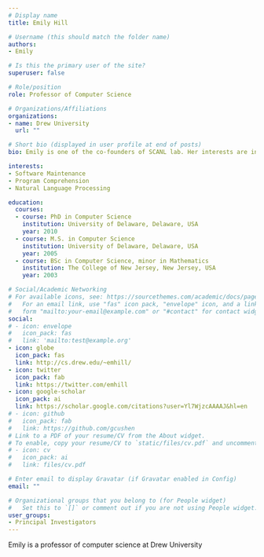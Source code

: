 ```yaml
---
# Display name
title: Emily Hill

# Username (this should match the folder name)
authors:
- Emily

# Is this the primary user of the site?
superuser: false

# Role/position
role: Professor of Computer Science

# Organizations/Affiliations
organizations:
- name: Drew University
  url: ""

# Short bio (displayed in user profile at end of posts)
bio: Emily is one of the co-founders of SCANL lab. Her interests are in program comprehension, natural language processing, and software maintenance.

interests:
- Software Maintenance
- Program Comprehension
- Natural Language Processing

education:
  courses:
  - course: PhD in Computer Science
    institution: University of Delaware, Delaware, USA
    year: 2010
  - course: M.S. in Computer Science
    institution: University of Delaware, Delaware, USA
    year: 2005
  - course: BSc in Computer Science, minor in Mathematics
    institution: The College of New Jersey, New Jersey, USA
    year: 2003

# Social/Academic Networking
# For available icons, see: https://sourcethemes.com/academic/docs/page-builder/#icons
#   For an email link, use "fas" icon pack, "envelope" icon, and a link in the
#   form "mailto:your-email@example.com" or "#contact" for contact widget.
social:
# - icon: envelope
#   icon_pack: fas
#   link: 'mailto:test@example.org'
- icon: globe
  icon_pack: fas
  link: http://cs.drew.edu/~emhill/
- icon: twitter
  icon_pack: fab
  link: https://twitter.com/emhill
- icon: google-scholar
  icon_pack: ai
  link: https://scholar.google.com/citations?user=Yl7WjzcAAAAJ&hl=en
# - icon: github
#   icon_pack: fab
#   link: https://github.com/gcushen
# Link to a PDF of your resume/CV from the About widget.
# To enable, copy your resume/CV to `static/files/cv.pdf` and uncomment the lines below.
# - icon: cv
#   icon_pack: ai
#   link: files/cv.pdf

# Enter email to display Gravatar (if Gravatar enabled in Config)
email: ""

# Organizational groups that you belong to (for People widget)
#   Set this to `[]` or comment out if you are not using People widget.
user_groups:
- Principal Investigators
---
```


Emily is a professor of computer science at Drew University